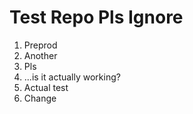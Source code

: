 # Test Repo Pls Ignore

1. Preprod
1. Another
1. Pls
1. ...is it actually working?
1. Actual test
1. Change
